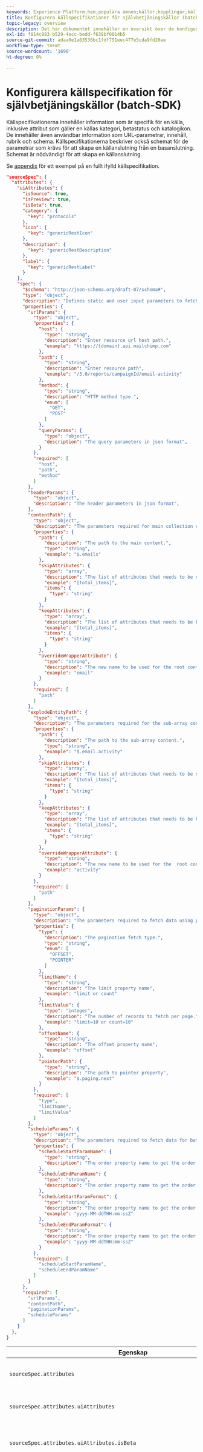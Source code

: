 ```yaml
---
keywords: Experience Platform;hem;populära ämnen;källor;kopplingar;källkopplingar;källor sdk;sdk;SDK
title: Konfigurera källspecifikationer för självbetjäningskällor (batch-SDK)
topic-legacy: overview
description: Det här dokumentet innehåller en översikt över de konfigurationer du behöver förbereda för att kunna använda självbetjäningskällor (Batch SDK).
exl-id: f814c883-b529-4ecc-bedd-f638bf0014b5
source-git-commit: adaa0e1a63536bc1fdf751eec477e5cda9fd20ae
workflow-type: tm+mt
source-wordcount: '1690'
ht-degree: 0%

---
```


# Konfigurera källspecifikation för självbetjäningskällor (batch-SDK)

Källspecifikationerna innehåller information som är specifik för en källa, inklusive attribut som gäller en källas kategori, betastatus och katalogikon. De innehåller även användbar information som URL-parametrar, innehåll, rubrik och schema. Källspecifikationerna beskriver också schemat för de parametrar som krävs för att skapa en källanslutning från en basanslutning. Schemat är nödvändigt för att skapa en källanslutning.

Se [appendix](#source-spec) för ett exempel på en fullt ifylld källspecifikation.


```json
"sourceSpec": {
  "attributes": {
    "uiAttributes": {
      "isSource": true,
      "isPreview": true,
      "isBeta": true,
      "category": {
        "key": "protocols"
      },
      "icon": {
        "key": "genericRestIcon"
      },
      "description": {
        "key": "genericRestDescription"
      },
      "label": {
        "key": "genericRestLabel"
      }
    },
    "spec": {
      "$schema": "http://json-schema.org/draft-07/schema#",
      "type": "object",
      "description": "Defines static and user input parameters to fetch resource values.",
      "properties": {
        "urlParams": {
          "type": "object",
          "properties": {
            "host": {
              "type": "string",
              "description": "Enter resource url host path.",
              "example": "https://{domain}.api.mailchimp.com"
            },
            "path": {
              "type": "string",
              "description": "Enter resource path",
              "example": "/3.0/reports/campaignId/email-activity"
            },
            "method": {
              "type": "string",
              "description": "HTTP method type.",
              "enum": [
                "GET",
                "POST"
              ]
            },
            "queryParams": {
              "type": "object",
              "description": "The query parameters in json format",
            }
          },
          "required": [
            "host",
            "path",
            "method"
          ]
        },
        "headerParams": {
          "type": "object",
          "description": "The header parameters in json format",
        },
        "contentPath": {
          "type": "object",
          "description": "The parameters required for main collection content.",
          "properties": {
            "path": {
              "description": "The path to the main content.",
              "type": "string",
              "example": "$.emails"
            },
            "skipAttributes": {
              "type": "array",
              "description": "The list of attributes that needs to be skipped while fattening the array.",
              "example": "[total_items]",
              "items": {
                "type": "string"
              }
            },
            "keepAttributes": {
              "type": "array",
              "description": "The list of attributes that needs to be kept while fattening the array.",
              "example": "[total_items]",
              "items": {
                "type": "string"
              }
            },
            "overrideWrapperAttribute": {
              "type": "string",
              "description": "The new name to be used for the root content path node.",
              "example": "email"
            }
          },
          "required": [
            "path"
          ]
        },
        "explodeEntityPath": {
          "type": "object",
          "description": "The parameters required for the sub-array content.",
          "properties": {
            "path": {
              "description": "The path to the sub-array content.",
              "type": "string",
              "example": "$.email.activity"
            },
            "skipAttributes": {
              "type": "array",
              "description": "The list of attributes that needs to be skipped while fattening sub-array.",
              "example": "[total_items]",
              "items": {
                "type": "string"
              }
            },
            "keepAttributes": {
              "type": "array",
              "description": "The list of attributes that needs to be kept while fattening the sub-array.",
              "example": "[total_items]",
              "items": {
                "type": "string"
              }
            },
            "overrideWrapperAttribute": {
              "type": "string",
              "description": "The new name to be used for the  root content path node.",
              "example": "activity"
            }
          },
          "required": [
            "path"
          ]
        },
        "paginationParams": {
          "type": "object",
          "description": "The parameters required to fetch data using pagination.",
          "properties": {
            "type": {
              "description": "The pagination fetch type.",
              "type": "string",
              "enum": [
                "OFFSET",
                "POINTER"
              ]
            },
            "limitName": {
              "type": "string",
              "description": "The limit property name",
              "example": "limit or count"
            },
            "limitValue": {
              "type": "integer",
              "description": "The number of records to fetch per page.",
              "example": "limit=10 or count=10"
            },
            "offsetName": {
              "type": "string",
              "description": "The offset property name",
              "example": "offset"
            },
            "pointerPath": {
              "type": "string",
              "description": "The path to pointer property",
              "example": "$.paging.next"
            }
          },
          "required": [
            "type",
            "limitName",
            "limitValue"
          ]
        },
        "scheduleParams": {
          "type": "object",
          "description": "The parameters required to fetch data for batch schedule.",
          "properties": {
            "scheduleStartParamName": {
              "type": "string",
              "description": "The order property name to get the order by date."
            },
            "scheduleEndParamName": {
              "type": "string",
              "description": "The order property name to get the order by date."
            },
            "scheduleStartParamFormat": {
              "type": "string",
              "description": "The order property name to get the order by date.",
              "example": "yyyy-MM-ddTHH:mm:ssZ"
            },
            "scheduleEndParamFormat": {
              "type": "string",
              "description": "The order property name to get the order by date.",
              "example": "yyyy-MM-ddTHH:mm:ssZ"
            }
          },
          "required": [
            "scheduleStartParamName",
            "scheduleEndParamName"
          ]
        }
      },
      "required": [
        "urlParams",
        "contentPath",
        "paginationParams",
        "scheduleParams"
      ]
    }
  },
}
```

| Egenskap | Beskrivning | Exempel |
| --- | --- | --- |
| `sourceSpec.attributes` | Innehåller information om källan som är specifik för gränssnittet eller API:t. |
| `sourceSpec.attributes.uiAttributes` | Visar information om källan som är specifik för användargränssnittet. |
| `sourceSpec.attributes.uiAttributes.isBeta` | Ett booleskt attribut som anger om källan kräver mer feedback från kunderna för att lägga till dess funktioner. | <ul><li>`true`</li><li>`false`</li></ul> |
| `sourceSpec.attributes.uiAttributes.category` | Definierar källans kategori. | <ul><li>`advertising`</li><li>`crm`</li><li>`customer success`</li><li>`database`</li><li>`ecommerce`</li><li>`marketing automation`</li><li>`payments`</li><li>`protocols`</li></ul> |
| `sourceSpec.attributes.uiAttributes.icon` | Definierar ikonen som används för återgivning av källan i plattformsgränssnittet. | `mailchimp-icon.svg` |
| `sourceSpec.attributes.uiAttributes.description` | Visar en kort beskrivning av källan. |
| `sourceSpec.attributes.uiAttributes.label` | Visar den etikett som ska användas för återgivning av källan i plattformsgränssnittet. |
| `sourceSpec.attributes.spec.properties.urlParams` | Innehåller information om URL-resursens sökväg, metod och vilka frågeparametrar som stöds. |
| `sourceSpec.attributes.spec.properties.urlParams.properties.path` | Definierar resurssökvägen varifrån data ska hämtas. | `/3.0/reports/${campaignId}/email-activity` |
| `sourceSpec.attributes.spec.properties.urlParams.properties.method` | Definierar den HTTP-metod som ska användas för att begära att resursen hämtar data. | `GET`, `POST` |
| `sourceSpec.attributes.spec.properties.urlParams.properties.queryParams` | Definierar de frågeparametrar som stöds och som kan användas för att lägga till käll-URL:en när data hämtas. **Anteckning**: Alla användartillhandahållna parametervärden måste formateras som platshållare. Exempel: `${USER_PARAMETER}`. | `"queryParams" : {"key" : "value", "key1" : "value1"}` läggs till i käll-URL:en som: `/?key=value&key1=value1` |
| `sourceSpec.attributes.spec.properties.spec.properties.headerParams` | Definierar rubriker som måste anges i HTTP-begäran till käll-URL:en när data hämtas. | `"headerParams" : {"Content-Type" : "application/json", "x-api-key" : "key"}` |
| `sourceSpec.attributes.spec.properties.bodyParams` | Det här attributet kan konfigureras för att skicka HTTP-brödtext via en POST-begäran. |
| `sourceSpec.attributes.spec.properties.contentPath` | Definierar noden som innehåller listan med objekt som krävs för att kopplas till plattformen. Attributet ska följa giltig JSON-sökvägssyntax och peka på en viss array. | Visa [sektion med ytterligare resurser](#content-path) för ett exempel på resursen som finns i en innehållssökväg. |
| `sourceSpec.attributes.spec.properties.contentPath.path` | Sökvägen som pekar på samlingsposterna som ska importeras till Platform. | `$.emails` |
| `sourceSpec.attributes.spec.properties.contentPath.skipAttributes` | Med den här egenskapen kan du identifiera specifika objekt från den resurs som identifieras i innehållssökvägen som ska uteslutas från kapsling. | `[total_items]` |
| `sourceSpec.attributes.spec.properties.contentPath.keepAttributes` | Med den här egenskapen kan du uttryckligen ange de enskilda attribut som du vill behålla. | `[total_items]` |
| `sourceSpec.attributes.spec.properties.contentPath.overrideWrapperAttribute` | Med den här egenskapen kan du åsidosätta värdet för attributnamnet som du angav i `contentPath`. | `email` |
| `sourceSpec.attributes.spec.properties.explodeEntityPath` | Med den här egenskapen kan du förenkla två arrayer och omvandla resursdata till en plattformsresurs. |
| `sourceSpec.attributes.spec.properties.explodeEntityPath.path` | Sökvägen som pekar på samlingsposterna som du vill förenkla. | `$.email.activity` |
| `sourceSpec.attributes.spec.properties.explodeEntityPath.skipAttributes` | Med den här egenskapen kan du identifiera specifika objekt från den resurs som identifieras i entitetssökvägen som ska uteslutas från inkapsling. | `[total_items]` |
| `sourceSpec.attributes.spec.properties.explodeEntityPath.keepAttributes` | Med den här egenskapen kan du uttryckligen ange de enskilda attribut som du vill behålla. | `[total_items]` |
| `sourceSpec.attributes.spec.properties.explodeEntityPath.overrideWrapperAttribute` | Med den här egenskapen kan du åsidosätta värdet för attributnamnet som du angav i `explodeEntityPath`. | `activity` |
| `sourceSpec.attributes.spec.properties.paginationParams` | Definierar de parametrar eller fält som måste anges för att få en länk till nästa sida från användarens aktuella sidsvar, eller när en URL för nästa sida skapas. |
| `sourceSpec.attributes.spec.properties.paginationParams.type` | Visar vilken typ av sidnumrering som stöds för källan. | <ul><li>`OFFSET`: Med den här sidnumreringstypen kan du tolka resultaten genom att ange ett index från vilken den resulterande arrayen ska startas och en gräns för hur många resultat som returneras.</li><li>`POINTER`: Med den här sidnumreringstypen kan du använda en `pointer` variabel för att peka på ett visst objekt som behöver skickas med en begäran. Sidnumreringen av pekartypen kräver en sökväg i nyttolasten som pekar på nästa sida.</li><li>`CONTINUATION_TOKEN`: Med den här sidnumreringstypen kan du lägga till en token för fråga- eller rubrikparametrar för att hämta återstående returdata från källan, som inte returnerades från början på grund av ett fördefinierat maxvärde.</li><li>`PAGE`: Med den här sidnumreringstypen kan du lägga till frågeparametern med en sidindelningsparameter för att gå igenom returdata för sidor, med början från sidan noll.</li><li>`NONE`: Den här sidnumreringstypen kan användas för källor som inte stöder någon av de tillgängliga sidnumreringstyperna. Sidnumreringstyp `NONE` returnerar hela svarsdata efter en begäran.</li></ul> |
| `sourceSpec.attributes.spec.properties.paginationParams.limitName` | Namnet på gränsen genom vilken API:t kan ange antalet poster som ska hämtas på en sida. | `limit` eller `count` |
| `sourceSpec.attributes.spec.properties.paginationParams.limitValue` | Antalet poster som ska hämtas på en sida. | `limit=10` eller `count=10` |
| `sourceSpec.attributes.spec.properties.paginationParams.offSetName` | Förskjutningsattributets namn. Detta krävs om sidnumreringstypen är inställd på `offset`. | `offset` |
| `sourceSpec.attributes.spec.properties.paginationParams.pointerPath` | Pekarens attributnamn. Detta kräver JSON-sökväg till attributet som pekar på nästa sida. Detta krävs om sidnumreringstypen är inställd på `pointer`. | `pointer` |
| `sourceSpec.attributes.spec.properties.scheduleParams` | Innehåller parametrar som definierar schemaläggningsformat som stöds för källan. Schemaparametrarna innehåller `startTime` och `endTime`, som båda gör att du kan ange specifika tidsintervall för batchkörningar, vilket sedan säkerställer att poster som hämtats i en tidigare batchkörning inte hämtas igen. |
| `sourceSpec.attributes.spec.properties.scheduleParams.scheduleStartParamName` | Definierar namnet på starttidsparametern | `since_last_changed` |
| `sourceSpec.attributes.spec.properties.scheduleParams.scheduleEndParamName` | Definierar sluttidsparameterns namn | `before_last_changed` |
| `sourceSpec.attributes.spec.properties.scheduleParams.scheduleStartParamFormat` | Definierar det format som stöds för `scheduleStartParamName`. | `yyyy-MM-ddTHH:mm:ssZ` |
| `sourceSpec.attributes.spec.properties.scheduleParams.scheduleEndParamFormat` | Definierar det format som stöds för `scheduleEndParamName`. | `yyyy-MM-ddTHH:mm:ssZ` |
| `sourceSpec.spec.properties` | Definierar de parametrar som användaren anger för att hämta resursvärden. | Se [ytterligare resurser](#user-input) för ett exempel på användarangivna parametrar för `spec.properties`. |

{style=&quot;table-layout:auto&quot;}

## Ytterligare resurser {#appendix}

I följande avsnitt finns information om ytterligare konfigurationer som du kan göra för dina `sourceSpec`, inklusive avancerad schemaläggning och anpassade scheman.

### Exempel på innehållssökväg {#content-path}

Här följer ett exempel på innehållet i `contentPath` egenskap i en [!DNL MailChimp Members] anslutningsspecifikation.

```json
"contentPath": {
  "path": "$.members",
  "skipAttributes": [
    "_links",
    "total_items",
    "list_id"
  ],
  "overrideWrapperAttribute": "member"
}
```

### `spec.properties` användarinmatningsexempel {#user-input}

Följande är ett exempel på en användare `spec.properties` med [!DNL MailChimp Members] anslutningsspecifikation.

I det här exemplet `listId` tillhandahålls som en del av `urlParams.path`. Om du behöver hämta `listId` från en kund måste ni också definiera den som en del av `spec.properties`.


```json
"urlParams": {
        "path": "/3.0/lists/${listId}/members",
        "method": "GET"
      }
"spec": {
      "$schema": "http://json-schema.org/draft-07/schema#",
      "type": "object",
      "description": "Define user input parameters to fetch resource values.",
      "properties": {
        "listId": {
          "type": "string",
          "description": "listId for which members need to fetch."
        }
      }
    }
```

### Exempel på källspecifikation {#source-spec}

Följande är en färdig källspecifikation som använder [!DNL MailChimp Members]:

```json
  "sourceSpec": {
    "attributes": {
      "uiAttributes": {
        "isSource": true,
        "isPreview": true,
        "isBeta": true,
        "category": {
          "key": "marketingAutomation"
        },
        "icon": {
          "key": "mailchimpMembersIcon"
        },
        "description": {
          "key": "mailchimpMembersDescription"
        },
        "label": {
          "key": "mailchimpMembersLabel"
        }
      },
      "urlParams": {
        "host": "https://{domain}.api.mailchimp.com",
        "path": "/3.0/lists/${listId}/members",
        "method": "GET"
      },
      "contentPath": {
        "path": "$.members",
        "skipAttributes": [
          "_links",
          "total_items",
          "list_id"
        ],
        "overrideWrapperAttribute": "member"
      },
      "paginationParams": {
        "type": "OFFSET",
        "limitName": "count",
        "limitValue": "100",
        "offSetName": "offset"
      },
      "scheduleParams": {
        "scheduleStartParamName": "since_last_changed",
        "scheduleEndParamName": "before_last_changed",
        "scheduleStartParamFormat": "yyyy-MM-ddTHH:mm:ss:fffffffK",
        "scheduleEndParamFormat": "yyyy-MM-ddTHH:mm:ss:fffffffK"
      }
    },
    "spec": {
      "$schema": "http://json-schema.org/draft-07/schema#",
      "type": "object",
      "description": "Define user input parameters to fetch resource values.",
      "properties": {
        "listId": {
          "type": "string",
          "description": "listId for which members need to fetch."
        }
      }
    }
  }
```

### Konfigurera olika sidnumreringstyper för källan {#pagination}

Nedan följer exempel på andra sidnumreringstyper som stöds av självbetjäningskällor (Batch SDK):

#### `CONTINUATION_TOKEN`

En fortsättningssymbol för numrering returnerar en strängtoken som anger att det finns fler objekt som inte kan returneras på grund av ett fördefinierat maximalt antal objekt som kan returneras i ett enda svar.

En källa som stöder typen fortsättning av token för sidnumrering kan ha en sidnumreringsparameter som liknar:

```json
"paginationParams": {
  "type": "CONTINUATION_TOKEN",
  "continuationTokenPath": "$.meta.after_cursor",
  "parameterType": "QUERYPARAM",
  "parameterName": "page[after]",
  "delayRequestMillis": "850"
}
```

| Egenskap | Beskrivning |
| --- | --- |
| `type` | Den typ av sidnumrering som används för att returnera data. |
| `continuationTokenPath` | Värdet som måste läggas till i frågeparametrarna för att kunna gå till nästa sida i de returnerade resultaten. |
| `parameterType` | The `parameterType` egenskapen definierar var `parameterName` måste läggas till. The `QUERYPARAM` kan du lägga till din fråga med `parameterName`. The `HEADERPARAM` kan du lägga till `parameterName` till rubrikbegäran. |
| `parameterName` | Namnet på den parameter som används för att inkludera en fortsättningssymbol. Formatet är följande: `{PARAMETER_NAME}={CONTINUATION_TOKEN}`. |
| `delayRequestMillis` | The `delayRequestMillis` sidnumreringsegenskapen gör att du kan styra hur många begäranden som görs till källan. Vissa källor kan ha en gräns för hur många begäranden du kan göra per minut. Till exempel: [!DNL Zendesk] har en gräns på 100 begäranden per minut och definierar  `delayRequestMillis` till `850` Med kan du konfigurera källan så att den kan ringa samtal med ungefär 80 förfrågningar per minut, vilket är mycket mindre än tröskelvärdet på 100 förfrågningar per minut. |

Följande är ett exempel på ett svar som returneras med en fortsättningstokentyp för sidnumrering:

```json
{
  "results": [
    {
      "id": 5624716025745,
      "url": "https://dev.zendesk.com/api/v2/users/5624716025745.json",
      "name": "newinctest@zenaep.com",
      "email": "newinctest@zenaep.com",
      "created_at": "2022-04-22T10:27:30Z",
      
    }
  ],
  "facets": null,
  "meta": {
    "has_more": false,
    "after_cursor": "eyJmaWVsZCI6ImNyZWF0ZWRfYXQiLCJk",
    "before_cursor": null
  },
  "links": {
    "prev": null,
    "next": "https://dev.zendesk.com/api/v2/search/export.json?filter%5Btype%5D=user&page%5Bafter%5D=eyJmaWVsZCI6"
  }
}
```

#### `PAGE`

The `PAGE` sidnumreringstypen gör att du kan gå igenom returdata efter antal sidor med början från noll. När du använder `PAGE` sidnumrering måste du ange hur många poster som ska anges på en sida.

```json
"paginationParams": {
  "type": "PAGE",
  "limitName": "records",
  "limitValue": "100",
  "pageParamName": "pageIndex",
  "maximumRequest": 10000
}
```

| Egenskap | Beskrivning |
| --- | --- |
| `type` | Den typ av sidnumrering som används för att returnera data. |
| `limitName` | Namnet på gränsen genom vilken API:t kan ange antalet poster som ska hämtas på en sida. |
| `limitValue` | Antalet poster som ska hämtas på en sida. |
| `pageParamName` | Namnet på den parameter som du måste lägga till i frågeparametrar för att kunna gå igenom olika sidor i returdata. Till exempel: `https://abc.com?pageIndex=1` skulle returnera den andra sidan av en API:s returnyttolast. |
| `maximumRequest` | Det maximala antalet begäranden som en källa kan göra för en given inkrementell körning. Den aktuella standardgränsen är 10000. |

#### `NONE`

The `NONE` Sidnumreringstyp kan användas för källor som inte stöder någon av de tillgängliga sidnumreringstyperna. Källor som använder sidnumreringstypen för `NONE` returnera helt enkelt alla poster som går att hämta när en GET begärs.

```json
"paginationParams": {
  "type": "NONE"
}
```

### Avancerad schemaläggning för självbetjäningskällor (batch-SDK)

Konfigurera källans inkrementella schema och schema för efterfyllnad med avancerad schemaläggning. The `incremental` -egenskapen gör att du kan konfigurera ett schema där källan bara får in nya eller ändrade poster, medan `backfill` kan du skapa ett schema för att importera historiska data.

Med avancerad schemaläggning kan du använda uttryck och funktioner som är specifika för källan för att konfigurera inkrementella scheman och bakgrundsfyllningsscheman. I exemplet nedan är [!DNL Zendesk] source kräver att det inkrementella schemat formateras som `type:user updated > {START_TIME} updated < {END_TIME}` och fylla bakåt som `type:user updated < {END_TIME}`.

```json
"scheduleParams": {
        "type": "ADVANCE",
        "paramFormat": "yyyy-MM-ddTHH:mm:ssK",
        "incremental": "type:user updated > {START_TIME} updated < {END_TIME}",
        "backfill": "type:user updated < {END_TIME}"
      }
```

| Egenskap | Beskrivning |
| --- | --- |
| `scheduleParams.type` | Typen av schemaläggning som källan kommer att använda. Ange det här värdet till `ADVANCE` om du vill använda den avancerade schemaläggningstypen. |
| `scheduleParams.paramFormat` | Det definierade formatet för din schemaläggningsparameter. Detta värde kan vara samma som källans `scheduleStartParamFormat` och `scheduleEndParamFormat` värden. |
| `scheduleParams.incremental` | Den inkrementella frågan för källan. Stegvis innebär en metod för intag där endast nya eller ändrade data har importerats. |
| `scheduleParams.backfill` | Källans bakgrundsfyllningsfråga. Backfill avser en ingestionsmetod där historiska data är inmatade. |

När du har konfigurerat din avancerade schemaläggning måste du se `scheduleParams` i avsnittet för URL-, body- eller rubrikparametrar, beroende på vad din källa stöder. I exemplet nedan `{SCHEDULE_QUERY}` är en platshållare som används för att ange var inkrementella schemaläggningsuttryck och schemaläggningsuttryck för bakåtfyllnad ska användas. Om [!DNL Zendesk] källa, `query` används i `queryParams` för att ange avancerad schemaläggning.

```json
"urlParams": {
        "path": "/api/v2/search/export@{if(empty(coalesce(pipeline()?.parameters?.ingestionStart,'')),'?query=type:user&filter[type]=user&','')}",
        "method": "GET",
        "queryParams": {
          "query": "{SCHEDULE_QUERY}",
          "filter[type]": "user"
        }
      }
```

### Lägg till ett anpassat schema för att definiera källans dynamiska attribut

Du kan inkludera ett anpassat schema i din `sourceSpec` för att definiera alla attribut som krävs för källan, inklusive alla dynamiska attribut som du kan behöva. Du kan uppdatera källans motsvarande anslutningsspecifikation genom att göra en PUT-förfrågan till `/connectionSpecs` slutpunkt för [!DNL Flow Service] API, samtidigt som du tillhandahåller ditt anpassade schema i `sourceSpec` i anslutningsspecifikationen.

Följande är ett exempel på ett anpassat schema som du kan lägga till i källans anslutningsspecifikation:

```json
      "schema": {
        "type": "object",
        "properties": {
          "results": {
            "type": "array",
            "items": {
              "type": "object",
              "properties": {
                "organization_id": {
                  "type": "integer",
                  "minimum": -9007199254740992,
                  "maximum": 9007199254740991
                }
                "active": {
                  "type": "boolean"
                },
                "created_at": {
                  "type": "string"
                },
                "email": {
                  "type": "string"
                },
                "iana_time_zone": {
                  "type": "string"
                },
                "id": {
                  "type": "integer"
                },
                "locale": {
                  "type": "string"
                },
                "locale_id": {
                  "type": "integer"
                },
                "moderator": {
                  "type": "boolean"
                },
                "name": {
                  "type": "string"
                },
                "only_private_comments": {
                  "type": "boolean"
                },
                "report_csv": {
                  "type": "boolean"
                },
                "restricted_agent": {
                  "type": "boolean"
                },
                "result_type": {
                  "type": "string"
                },
                "role": {
                  "type": "integer"
                },
                "shared": {
                  "type": "boolean"
                },
                "shared_agent": {
                  "type": "boolean"
                },
                "suspended": {
                  "type": "boolean"
                },
                "ticket_restriction": {
                  "type": "string"
                },
                "time_zone": {
                  "type": "string"
                },
                "two_factor_auth_enabled": {
                  "type": "boolean"
                },
                "updated_at": {
                  "type": "string"
                },
                "url": {
                  "type": "string"
                },
                "verified": {
                  "type": "boolean"
                },
                "tags": {
                  "type": "array",
                  "items": {
                    "type": "string"
                  }
                }
              }
            }
          }
        }
      }
```


## Nästa steg

När källspecifikationerna är ifyllda kan du fortsätta att konfigurera utforska specifikationerna för den källa som du vill integrera med plattformen. Se dokumentet på [konfigurera specifikationer för utforska](./explorespec.md) för mer information.
